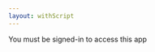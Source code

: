 ```yaml
---
layout: withScript
---
```

<p id="demo" value= "hi">You must be signed-in to access this app</p>
<div id= "form" style="display: none;">
  Phone number: <textarea id="phone"></textarea>
  Message: <textarea type="text" id="say"></textarea>
<br><br>
<button id= "btn" onclick="myFunction(document.getElementById('phone').value,document.getElementById('say').value);">Send</button>
</div>
<div id="my-signin2"></div>
<a href="javascript:;" id="signout" onclick="signOut();" style="display: none;">Sign out</a>

<script>
//code for google sign-in
function onSuccess(googleUser) {
      document.getElementById("form").style.display = "initial";
      document.getElementById("my-signin2").style.display = "none";
      document.getElementById("signout").style.display = "initial";
     //display user details
     var profile = googleUser.getBasicProfile();
     document.getElementById("demo").innerText = "Welcome "+ profile.getName()+ " ("+profile.getEmail()+")";
     console.log('Logged in as: ' + profile.getName()+ " "+profile.getEmail());
    //get firebase token using email id
    fetch("https://script.google.com/macros/s/AKfycbzt9Hbl-fc3wM-xQU_EkqvYKFmSwLX2m9HJdZv75IR6T06OBxw/exec?mail="+profile.getEmail()).then(function(data){
    console.log(data.text());
    document.getElementById("demo").value= data.text();
  });
    }
    function onFailure(error) {
      console.log(error);
    }
    function renderButton() {
      gapi.signin2.render('my-signin2', {
        'scope': 'profile email',
        'width': 240,
        'height': 50,
        'longtitle': true,
        'theme': 'dark',
        'onsuccess': onSuccess,
        'onfailure': onFailure
      });
    }
 //google signout
 function signOut() {
    var auth2 = gapi.auth2.getAuthInstance();
    auth2.signOut().then(function () {
    console.log('User signed out.');
    location.reload();
    });
  }
//send sms
function myFunction(phone,say) {
//change button state
 document.getElementById("btn").innerText = "Sending...";
 
//make call to script
  fetch("https://t.orthosam.com/send.php?phone="+phone+"&say="+say)
  .then(function(data) {
    // Here you get the data
    document.getElementById("form").style.display = "none";
    document.getElementById("demo").innerHTML = "Sent. <a href='javascript:location.reload();' id='reload'>Send another message</a>";
    console.log(data);
    })
  .catch(function(error) {
    // If there is any error
    document.getElementById("demo").innerHTML = "Server error. Try again";
    console.log(error);
  });
}
//send sms end
</script>
